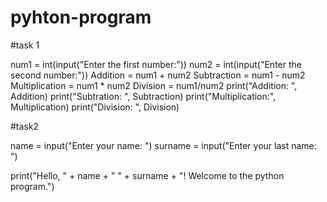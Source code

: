 # pyhton-program
#task 1

num1 = int(input("Enter the first number:"))
num2 = int(input("Enter the second number:"))
Addition = num1 + num2
Subtraction = num1 - num2
Multiplication = num1 * num2
Division = num1/num2
print("Addition: ", Addition)
print("Subtration: ", Subtraction)
print("Multiplication:", Multiplication)
print("Division: ", Division)

#task2

name = input("Enter your name: ")
surname = input("Enter your last name: ")

print("Hello, " + name + " " + surname + "! Welcome to the python program.")
